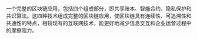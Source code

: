 一个完整的区块链应用，包括四个组成部分，即共享账本、智能合约、隐私保护和共识算法。这四种技术组成完整的区块链应用，使区块链具有连续性、可追溯性和共通性的特点，相较现有的互联网技术，能更好地减少信息交互和企业运营过程中的摩擦阻力。